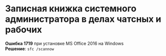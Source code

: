 # Записная книжка системного администратора в делах чатсных и рабочих

**Ошибка 1719** при установке MS Office 2016 на Windows  
**Решение**:  ```sfc /scannow```   
